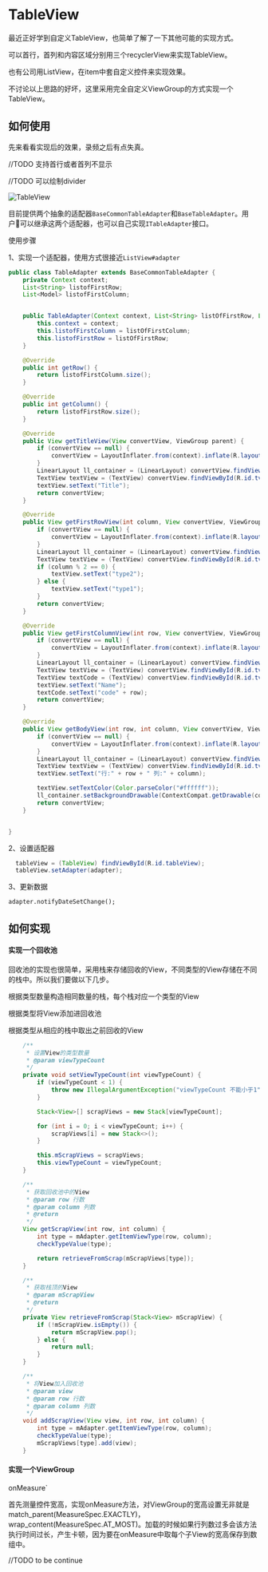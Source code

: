 # TableView

最近正好学到自定义TableView，也简单了解了一下其他可能的实现方式。

可以首行，首列和内容区域分别用三个recyclerView来实现TableView。

也有公司用ListView，在item中套自定义控件来实现效果。

不讨论以上思路的好坏，这里采用完全自定义ViewGroup的方式实现一个TableView。

## 如何使用

先来看看实现后的效果，录频之后有点失真。

//TODO 支持首行或者首列不显示

//TODO 可以绘制divider

![TableView](https://raw.githubusercontent.com/lhc20040808/Pictures/master/res/图片/table_view_gif.gif)



目前提供两个抽象的适配器`BaseCommonTableAdapter`和`BaseTableAdapter`。用户可以继承这两个适配器，也可以自己实现`ITableAdapter`接口。

使用步骤

1、实现一个适配器，使用方式很接近`ListView#adapter`

```java
public class TableAdapter extends BaseCommonTableAdapter {
    private Context context;
    List<String> listofFirstRow;
    List<Model> listofFirstColumn;


    public TableAdapter(Context context, List<String> listOfFirstRow, List<Model> listOfFirstColumn) {
        this.context = context;
        this.listofFirstColumn = listOfFirstColumn;
        this.listofFirstRow = listOfFirstRow;
    }

    @Override
    public int getRow() {
        return listofFirstColumn.size();
    }

    @Override
    public int getColumn() {
        return listofFirstRow.size();
    }

    @Override
    public View getTitleView(View convertView, ViewGroup parent) {
        if (convertView == null) {
            convertView = LayoutInflater.from(context).inflate(R.layout.item_title, parent, false);
        }
        LinearLayout ll_container = (LinearLayout) convertView.findViewById(R.id.ll_container);
        TextView textView = (TextView) convertView.findViewById(R.id.tv_content);
        textView.setText("Title");
        return convertView;
    }

    @Override
    public View getFirstRowView(int column, View convertView, ViewGroup parent) {
        if (convertView == null) {
            convertView = LayoutInflater.from(context).inflate(R.layout.item_table_first_row, parent, false);
        }
        LinearLayout ll_container = (LinearLayout) convertView.findViewById(R.id.ll_container);
        TextView textView = (TextView) convertView.findViewById(R.id.tv_content);
        if (column % 2 == 0) {
            textView.setText("type2");
        } else {
            textView.setText("type1");
        }
        return convertView;
    }

    @Override
    public View getFirstColumnView(int row, View convertView, ViewGroup parent) {
        if (convertView == null) {
            convertView = LayoutInflater.from(context).inflate(R.layout.item_table_first_column, parent, false);
        }
        LinearLayout ll_container = (LinearLayout) convertView.findViewById(R.id.ll_container);
        TextView textView = (TextView) convertView.findViewById(R.id.tv_content);
        TextView textCode = (TextView) convertView.findViewById(R.id.tv_code);
        textView.setText("Name");
        textCode.setText("code" + row);
        return convertView;
    }

    @Override
    public View getBodyView(int row, int column, View convertView, ViewGroup parent) {
        if (convertView == null) {
            convertView = LayoutInflater.from(context).inflate(R.layout.item_body, parent, false);
        }
        LinearLayout ll_container = (LinearLayout) convertView.findViewById(R.id.ll_container);
        TextView textView = (TextView) convertView.findViewById(R.id.tv_content);
        textView.setText("行:" + row + " 列:" + column);

        textView.setTextColor(Color.parseColor("#ffffff"));
        ll_container.setBackgroundDrawable(ContextCompat.getDrawable(context, R.drawable.table_bg));
        return convertView;
    }


}
```

2、设置适配器

```java
  tableView = (TableView) findViewById(R.id.tableView);
  tableView.setAdapter(adapter);
```

3、更新数据

```
adapter.notifyDateSetChange();
```



## 如何实现

#### 实现一个回收池

回收池的实现也很简单，采用栈来存储回收的View，不同类型的View存储在不同的栈中。所以我们要做以下几步。

根据类型数量构造相同数量的栈，每个栈对应一个类型的View

根据类型将View添加进回收池

根据类型从相应的栈中取出之前回收的View

```java
    /**
     * 设置View的类型数量
     * @param viewTypeCount
     */
    private void setViewTypeCount(int viewTypeCount) {
        if (viewTypeCount < 1) {
            throw new IllegalArgumentException("viewTypeCount 不能小于1");
        }

        Stack<View>[] scrapViews = new Stack[viewTypeCount];

        for (int i = 0; i < viewTypeCount; i++) {
            scrapViews[i] = new Stack<>();
        }

        this.mScrapViews = scrapViews;
        this.viewTypeCount = viewTypeCount;
    }

    /**
     * 获取回收池中的View
     * @param row 行数
     * @param column 列数
     * @return
     */
    View getScrapView(int row, int column) {
        int type = mAdapter.getItemViewType(row, column);
        checkTypeValue(type);

        return retrieveFromScrap(mScrapViews[type]);
    }

    /**
     * 获取栈顶的View
     * @param mScrapView
     * @return
     */
    private View retrieveFromScrap(Stack<View> mScrapView) {
        if (!mScrapView.isEmpty()) {
            return mScrapView.pop();
        } else {
            return null;
        }
    }

    /**
     * 将View加入回收池
     * @param view
     * @param row 行数
     * @param column 列数
     */
    void addScrapView(View view, int row, int column) {
        int type = mAdapter.getItemViewType(row, column);
        checkTypeValue(type);
        mScrapViews[type].add(view);
    }
```



#### 实现一个ViewGroup

onMeasure`

首先测量控件宽高，实现onMeasure方法，对ViewGroup的宽高设置无非就是match_parent(MeasureSpec.EXACTLY)，wrap_content(MeasureSpec.AT_MOST)。加载的时候如果行列数过多会该方法执行时间过长，产生卡顿，因为要在onMeasure中取每个子View的宽高保存到数组中。

//TODO to be continue